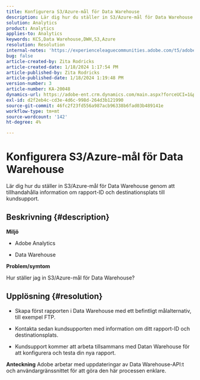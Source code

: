 ```yaml
---
title: Konfigurera S3/Azure-mål för Data Warehouse
description: Lär dig hur du ställer in S3/Azure-mål för Data Warehouse.
solution: Analytics
product: Analytics
applies-to: Analytics
keywords: KCS,Data Warehouse,DWH,S3,Azure
resolution: Resolution
internal-notes: 'https://experienceleaguecommunities.adobe.com/t5/adobe-analytics-ideas/amazon-s3-support-for-data-warehouse/idi-p/341037  Azure example: https://jira.corp.adobe.com/browse/AN-259530  S3 example: https://jira.corp.adobe.com/browse/AN-294769'
bug: false
article-created-by: Zita Rodricks
article-created-date: 1/18/2024 1:17:54 PM
article-published-by: Zita Rodricks
article-published-date: 1/18/2024 1:19:48 PM
version-number: 3
article-number: KA-20048
dynamics-url: https://adobe-ent.crm.dynamics.com/main.aspx?forceUCI=1&pagetype=entityrecord&etn=knowledgearticle&id=cf6b0afa-03b6-ee11-a569-6045bd0065f9
exl-id: d2f2eb4c-cd3e-4d6c-998d-264d3b121990
source-git-commit: 46fc2f23fd556a987acb96338b6fad03b489141e
workflow-type: tm+mt
source-wordcount: '142'
ht-degree: 4%

---
```


# Konfigurera S3/Azure-mål för Data Warehouse


Lär dig hur du ställer in S3/Azure-mål för Data Warehouse genom att tillhandahålla information om rapport-ID och destinationsplats till kundsupport.

## Beskrivning {#description}


<b>Miljö</b>

- Adobe Analytics

- Data Warehouse

<b>Problem/symtom</b>

Hur ställer jag in S3/Azure-mål för Data Warehouse?


## Upplösning {#resolution}


- Skapa först rapporten i Data Warehouse med ett befintligt målalternativ, till exempel FTP.

- Kontakta sedan kundsupporten med information om ditt rapport-ID och destinationsplats.

- Kundsupport kommer att arbeta tillsammans med Datan Warehouse för att konfigurera och testa din nya rapport.

<b>Anteckning</b>
Adobe arbetar med uppdateringar av Data Warehouse-API:t och användargränssnittet för att göra den här processen enklare.
